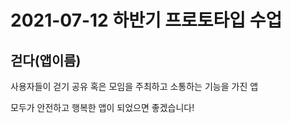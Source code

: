 # 2021-07-12 하반기 프로토타입 수업
## 걷다(앱이름)
사용자들이 걷기 공유 혹은 모임을 주최하고 소통하는 기능을 가진 앱

모두가 안전하고 행복한 앱이 되었으면 좋겠습니다!
